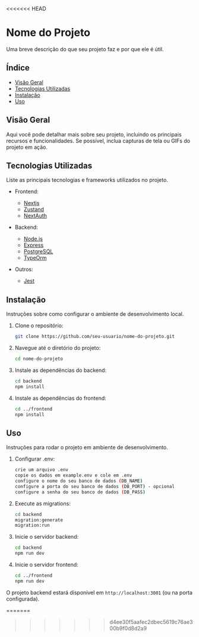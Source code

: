 <<<<<<< HEAD
# Nome do Projeto

Uma breve descrição do que seu projeto faz e por que ele é útil.

## Índice

- [Visão Geral](#visão-geral)
- [Tecnologias Utilizadas](#tecnologias-utilizadas)
- [Instalação](#instalação)
- [Uso](#uso)

## Visão Geral

Aqui você pode detalhar mais sobre seu projeto, incluindo os principais recursos e funcionalidades. Se possível, inclua capturas de tela ou GIFs do projeto em ação.

## Tecnologias Utilizadas

Liste as principais tecnologias e frameworks utilizados no projeto.

- Frontend:
  - [Nextjs](https://nextjs.org/)
  - [Zustand](https://github.com/pmndrs/zustand)
  - [NextAuth](https://next-auth.js.org/)

- Backend:
  - [Node.js](https://nodejs.org/)
  - [Express](https://expressjs.com/)
  - [PostgreSQL](https://www.postgresql.org/)
  - [TypeOrm](https://typeorm.io/)

- Outros:
  - [Jest](https://jestjs.io/)

## Instalação

Instruções sobre como configurar o ambiente de desenvolvimento local.

1. Clone o repositório:
    ```bash
    git clone https://github.com/seu-usuario/nome-do-projeto.git
    ```
2. Navegue até o diretório do projeto:
    ```bash
    cd nome-do-projeto
    ```
3. Instale as dependências do backend:
    ```bash
    cd backend
    npm install
    ```
4. Instale as dependências do frontend:
    ```bash
    cd ../frontend
    npm install
    ```

## Uso

Instruções para rodar o projeto em ambiente de desenvolvimento.

1. Configurar .env:
    ```bash
    crie um arquivo .env
    copie os dados em example.env e cole em .env
    configure o nome do seu banco de dados (DB_NAME)
    configure a porta do seu banco de dados (DB_PORT) - opcional
    configure a senha do seu banco de dados (DB_PASS)
    ```

1. Execute as migrations:
    ```bash
    cd backend
    migration:generate
    migration:run
    ```

1. Inicie o servidor backend:
    ```bash
    cd backend
    npm run dev
    ```

2. Inicie o servidor frontend:
    ```bash
    cd ../frontend
    npm run dev
    ```

O projeto backend estará disponível em `http://localhost:3001` (ou na porta configurada).

=======
>>>>>>> d4ee30f5aafec2dbec5619c76ae300b9f0d8d2a9

